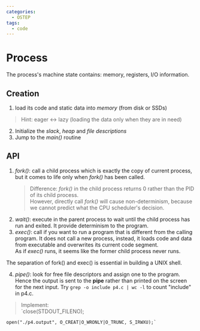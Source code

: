 ```yaml
---
categories: 
  - OSTEP
tags:
  - code
---
```

# Process

The process's machine state contains: memory, registers, I/O information.

## Creation
1. load its code and static data into *memory* (from disk or SSDs)  
  > Hint: eager <-> lazy (loading the data only when they are in need)
2. Initialize the *slack*, *heap* and *file descriptions*
3. Jump to the *main()* routine

## API
1. *fork()*: call a child process which is exactly the copy of current process, but it comes to life only when *fork()* has been called.  
   > Difference: *fork()* in the child process returns 0 rather than the PID of its child process.  
   However, directly call *fork()* will cause non-determinism, because we cannot predict what the CPU scheduler's decision.
2. *wait()*: execute in the parent process to wait until the child process has run and exited. It provide determinism to the program.
3. *exec()*: call if you want to run a program that is different from the calling program. It does not call a new process, instead, it loads code and data from executable and overwrites its current code segment.  
  As if *exec()* runs, it seems like the former child process never runs.

The separation of fork() and exec() is essential in building a UNIX shell.

4. *pipe()*: look for free file descriptors and assign one to the program. Hence the output is sent to the **pipe** rather than printed on the screen for the next input. Try `grep -o include p4.c | wc -l` to count "include" in p4.c.  
  > Implement:   
    `close(STDOUT_FILENO);
    
    open("./p4.output", O_CREAT|O_WRONLY|O_TRUNC, S_IRWXU);`

